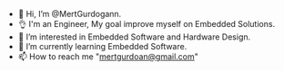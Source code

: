 - 👋 Hi, I’m @MertGurdogann.
- 👌 I'm an Engineer, My goal improve myself on Embedded Solutions.
- 👀 I’m interested in Embedded Software and Hardware Design.
- 🌱 I’m currently learning Embedded Software.
- 📫 How to reach me "mertgurdoan@gmail.com" 


<!---
MertGurdogann/MertGurdogann is a ✨ special ✨ repository because its `README.md` (this file) appears on your GitHub profile.
You can click the Preview link to take a look at your changes.
--->
